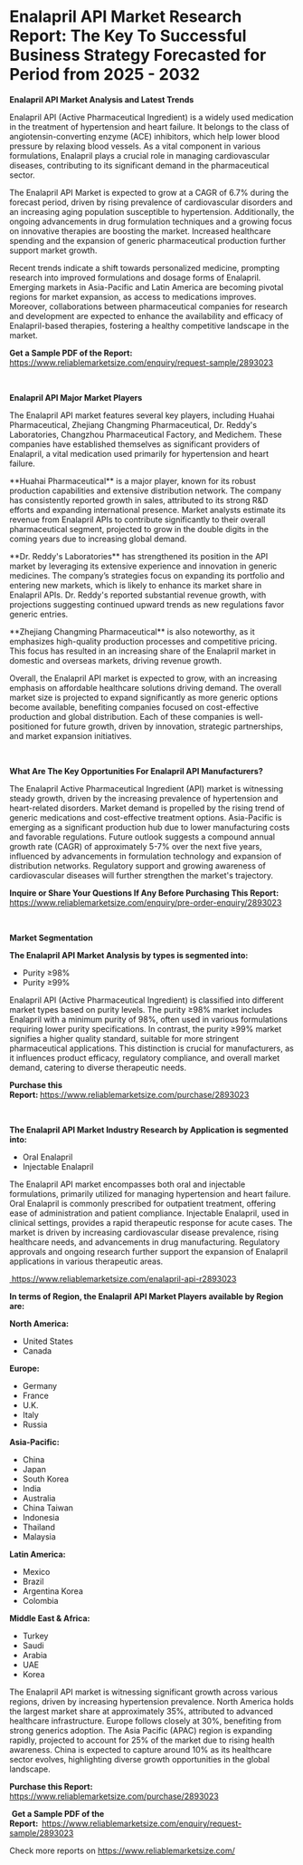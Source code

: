<p><h1>Enalapril API Market Research Report: The Key To Successful Business Strategy Forecasted for Period from 2025 - 2032</h1></p><p><strong>Enalapril API Market Analysis and Latest Trends</strong></p>
<p><p>Enalapril API (Active Pharmaceutical Ingredient) is a widely used medication in the treatment of hypertension and heart failure. It belongs to the class of angiotensin-converting enzyme (ACE) inhibitors, which help lower blood pressure by relaxing blood vessels. As a vital component in various formulations, Enalapril plays a crucial role in managing cardiovascular diseases, contributing to its significant demand in the pharmaceutical sector.</p><p>The Enalapril API Market is expected to grow at a CAGR of 6.7% during the forecast period, driven by rising prevalence of cardiovascular disorders and an increasing aging population susceptible to hypertension. Additionally, the ongoing advancements in drug formulation techniques and a growing focus on innovative therapies are boosting the market. Increased healthcare spending and the expansion of generic pharmaceutical production further support market growth.</p><p>Recent trends indicate a shift towards personalized medicine, prompting research into improved formulations and dosage forms of Enalapril. Emerging markets in Asia-Pacific and Latin America are becoming pivotal regions for market expansion, as access to medications improves. Moreover, collaborations between pharmaceutical companies for research and development are expected to enhance the availability and efficacy of Enalapril-based therapies, fostering a healthy competitive landscape in the market.</p></p>
<p><strong>Get a Sample PDF of the Report:&nbsp;</strong> <a href="https://www.reliablemarketsize.com/enquiry/request-sample/2893023?utm_campaign=2996&utm_medium=2&utm_source=Github&utm_content=ia&utm_term=15032025&utm_id=enalapril-api">https://www.reliablemarketsize.com/enquiry/request-sample/2893023</a></p>
<p>&nbsp;</p>
<p><strong>Enalapril API Major Market Players</strong></p>
<p><p>The Enalapril API market features several key players, including Huahai Pharmaceutical, Zhejiang Changming Pharmaceutical, Dr. Reddy's Laboratories, Changzhou Pharmaceutical Factory, and Medichem. These companies have established themselves as significant providers of Enalapril, a vital medication used primarily for hypertension and heart failure.</p><p>**Huahai Pharmaceutical** is a major player, known for its robust production capabilities and extensive distribution network. The company has consistently reported growth in sales, attributed to its strong R&D efforts and expanding international presence. Market analysts estimate its revenue from Enalapril APIs to contribute significantly to their overall pharmaceutical segment, projected to grow in the double digits in the coming years due to increasing global demand.</p><p>**Dr. Reddy's Laboratories** has strengthened its position in the API market by leveraging its extensive experience and innovation in generic medicines. The company’s strategies focus on expanding its portfolio and entering new markets, which is likely to enhance its market share in Enalapril APIs. Dr. Reddy's reported substantial revenue growth, with projections suggesting continued upward trends as new regulations favor generic entries.</p><p>**Zhejiang Changming Pharmaceutical** is also noteworthy, as it emphasizes high-quality production processes and competitive pricing. This focus has resulted in an increasing share of the Enalapril market in domestic and overseas markets, driving revenue growth.</p><p>Overall, the Enalapril API market is expected to grow, with an increasing emphasis on affordable healthcare solutions driving demand. The overall market size is projected to expand significantly as more generic options become available, benefiting companies focused on cost-effective production and global distribution. Each of these companies is well-positioned for future growth, driven by innovation, strategic partnerships, and market expansion initiatives.</p></p>
<p>&nbsp;</p>
<p><strong>What Are The Key Opportunities For Enalapril API Manufacturers?</strong></p>
<p><p>The Enalapril Active Pharmaceutical Ingredient (API) market is witnessing steady growth, driven by the increasing prevalence of hypertension and heart-related disorders. Market demand is propelled by the rising trend of generic medications and cost-effective treatment options. Asia-Pacific is emerging as a significant production hub due to lower manufacturing costs and favorable regulations. Future outlook suggests a compound annual growth rate (CAGR) of approximately 5-7% over the next five years, influenced by advancements in formulation technology and expansion of distribution networks. Regulatory support and growing awareness of cardiovascular diseases will further strengthen the market's trajectory.</p></p>
<p><strong>Inquire or Share Your Questions If Any Before Purchasing This Report:</strong> <a href="https://www.reliablemarketsize.com/enquiry/pre-order-enquiry/2893023?utm_campaign=2996&utm_medium=2&utm_source=Github&utm_content=ia&utm_term=15032025&utm_id=enalapril-api">https://www.reliablemarketsize.com/enquiry/pre-order-enquiry/2893023</a></p>
<p>&nbsp;</p>
<p><strong>Market Segmentation</strong></p>
<p><strong>The Enalapril API Market Analysis by types is segmented into:</strong></p>
<p><ul><li>Purity ≥98%</li><li>Purity ≥99%</li></ul></p>
<p><p>Enalapril API (Active Pharmaceutical Ingredient) is classified into different market types based on purity levels. The purity ≥98% market includes Enalapril with a minimum purity of 98%, often used in various formulations requiring lower purity specifications. In contrast, the purity ≥99% market signifies a higher quality standard, suitable for more stringent pharmaceutical applications. This distinction is crucial for manufacturers, as it influences product efficacy, regulatory compliance, and overall market demand, catering to diverse therapeutic needs.</p></p>
<p><strong>Purchase this Report:&nbsp;</strong><a href="https://www.reliablemarketsize.com/purchase/2893023?utm_campaign=2996&utm_medium=2&utm_source=Github&utm_content=ia&utm_term=15032025&utm_id=enalapril-api">https://www.reliablemarketsize.com/purchase/2893023</a></p>
<p>&nbsp;</p>
<p><strong>The Enalapril API Market Industry Research by Application is segmented into:</strong></p>
<p><ul><li>Oral Enalapril</li><li>Injectable Enalapril</li></ul></p>
<p><p>The Enalapril API market encompasses both oral and injectable formulations, primarily utilized for managing hypertension and heart failure. Oral Enalapril is commonly prescribed for outpatient treatment, offering ease of administration and patient compliance. Injectable Enalapril, used in clinical settings, provides a rapid therapeutic response for acute cases. The market is driven by increasing cardiovascular disease prevalence, rising healthcare needs, and advancements in drug manufacturing. Regulatory approvals and ongoing research further support the expansion of Enalapril applications in various therapeutic areas.</p></p>
<p><a href="https://www.reliablemarketsize.com/enalapril-api-r2893023?utm_campaign=2996&utm_medium=2&utm_source=Github&utm_content=ia&utm_term=15032025&utm_id=enalapril-api">&nbsp;https://www.reliablemarketsize.com/enalapril-api-r2893023</a></p>
<p><strong>In terms of Region, the Enalapril API Market Players available by Region are:</strong></p>
<p>
    <p> <strong> North America: </strong>
        <ul>
            <li>United States</li>
            <li>Canada</li>
        </ul>
        </p> 
    <p> <strong> Europe: </strong>
        <ul>
            <li>Germany</li>
            <li>France</li>
            <li>U.K.</li>
            <li>Italy</li>
            <li>Russia</li>
        </ul>
        </p> 
    <p> <strong> Asia-Pacific: </strong>
        <ul>
            <li>China</li>
            <li>Japan</li>
            <li>South Korea</li>
            <li>India</li>
            <li>Australia</li>
            <li>China Taiwan</li>
            <li>Indonesia</li>
            <li>Thailand</li>
            <li>Malaysia</li>
        </ul>
        </p> 
    <p> <strong> Latin America: </strong>
        <ul>
            <li>Mexico</li>
            <li>Brazil</li>
            <li>Argentina Korea</li>
            <li>Colombia</li>
        </ul>
        </p> 
    <p> <strong> Middle East & Africa: </strong>
        <ul>
            <li>Turkey</li>
            <li>Saudi</li>
            <li>Arabia</li>
            <li>UAE</li>
            <li>Korea</li>
        </ul>
    </p>
    </p>
<p><p>The Enalapril API market is witnessing significant growth across various regions, driven by increasing hypertension prevalence. North America holds the largest market share at approximately 35%, attributed to advanced healthcare infrastructure. Europe follows closely at 30%, benefiting from strong generics adoption. The Asia Pacific (APAC) region is expanding rapidly, projected to account for 25% of the market due to rising health awareness. China is expected to capture around 10% as its healthcare sector evolves, highlighting diverse growth opportunities in the global landscape.</p></p>
<p><strong>Purchase this Report: </strong><a href="https://www.reliablemarketsize.com/purchase/2893023?utm_campaign=2996&utm_medium=2&utm_source=Github&utm_content=ia&utm_term=15032025&utm_id=enalapril-api">https://www.reliablemarketsize.com/purchase/2893023</a></p>
<p>&nbsp;<strong>Get a Sample PDF of the Report:&nbsp;&nbsp;</strong><a href="https://www.reliablemarketsize.com/enquiry/request-sample/2893023?utm_campaign=2996&utm_medium=2&utm_source=Github&utm_content=ia&utm_term=15032025&utm_id=enalapril-api">https://www.reliablemarketsize.com/enquiry/request-sample/2893023</a></p>
<p><strong></strong></p>
<p>Check more reports on <a href="https://www.reliablemarketsize.com/?utm_campaign=2996&utm_medium=2&utm_source=Github&utm_content=ia&utm_term=15032025&utm_id=enalapril-api">https://www.reliablemarketsize.com/</a></p>